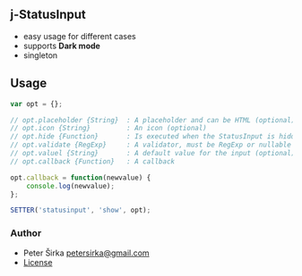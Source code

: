 ## j-StatusInput

- easy usage for different cases
- supports __Dark mode__
- singleton

## Usage

```javascript
var opt = {};

// opt.placeholder {String}  : A placeholder and can be HTML (optional)
// opt.icon {String}         : An icon (optional)
// opt.hide {Function}       : Is executed when the StatusInput is hidding (optional)
// opt.validate {RegExp}     : A validator, must be RegExp or nullable (optional)
// opt.valuel {String}       : A default value for the input (optional)
// opt.callback {Function}   : A callback

opt.callback = function(newvalue) {
	console.log(newvalue);
};

SETTER('statusinput', 'show', opt);
```

### Author

- Peter Širka <petersirka@gmail.com>
- [License](https://www.totaljs.com/license/)
